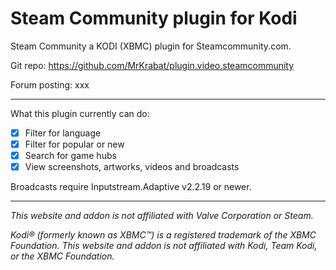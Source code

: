 # Steam Community plugin for Kodi

Steam Community a KODI (XBMC) plugin for Steamcommunity.com.

Git repo: https://github.com/MrKrabat/plugin.video.steamcommunity

Forum posting: xxx
***

What this plugin currently can do:
- [x] Filter for language
- [x] Filter for popular or new
- [x] Search for game hubs
- [x] View screenshots, artworks, videos and broadcasts

Broadcasts require Inputstream.Adaptive v2.2.19 or newer.
***

_This website and addon is not affiliated with Valve Corporation or Steam._

_Kodi® (formerly known as XBMC™) is a registered trademark of the XBMC Foundation.
This website and addon is not affiliated with Kodi, Team Kodi, or the XBMC Foundation._